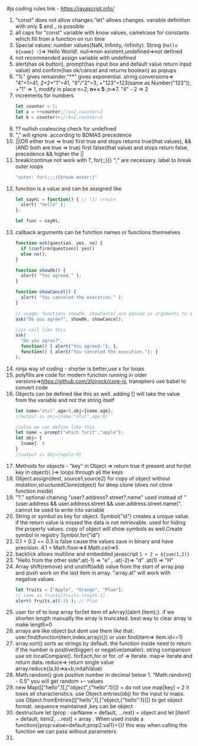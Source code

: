 #js coding rules
link - https://javascript.info/
1. "const" does not allow changes."let" allows changes. variable definition with only $ and _ is possible
2. all caps for "const" variable with know values, camelcase for constants which fill from a function on run time
3. Special values:  number values(NaN, Infinity,-Infinity). String (`hello ${name} !`)=> Hello World!. null=>non existent,undefined=>not defined
3. not recommended assign variable with undefined
4. alert(has ok button), prompt(has input box and default value return input value) and confirm(has ok/cancel and returns boolean) as popups
5. "%" gives remainder,"**" gives exponential. string conversions=> "4"+1=41, 2+2+"1"=41, "6"/"2"=3, +"123"=123(same as Number("123")), +"1" => 1, modify in place n=2; **n+= 5** ;n=>7.  "4" - 2 => 2
1. increments for numbers
      ```javascript
      let counter = 1;
      let a = ++counter;//a=2,counter=2
      let b = counter++;//b=2,counter=3
      ```
1. ?? nullish coalescing check for undefined
6. "," will ignore .according to BDMAS precedence
7. ||(OR either true => true) first true and stops returns true(that values), &&(AND both are true => true) first false(that value) and stops return false, precedence && higher the ||
8. break/continue not work with ?, for(;;){} ";" are necessary. label to break outer loops
    ```javascript
    "outer: for(;;;){break outer;}"
    ```
9. function is a value and can be assigned like
    ```javascript
    let sayHi = function() { // (1) create
      alert( "Hello" );
    };

    let func = sayHi;
    ```
10. callback arguments can be function names or functions themselves
    ```javascript
    function ask(question, yes, no) {
      if (confirm(question)) yes()
      else no();
    }

    function showOk() {
      alert( "You agreed." );
    }

    function showCancel() {
      alert( "You canceled the execution." );
    }

    // usage: functions showOk, showCancel are passed as arguments to ask
    ask("Do you agree?", showOk, showCancel);

    //or call like this
    ask(
      "Do you agree?",
      function() { alert("You agreed."); },
      function() { alert("You canceled the execution."); }
    );
    ```
11. ninja way of coding - shorter is better,use x for loops
12. polyfills are code for modern function running in older versions=>https://github.com/zloirock/core-js, transpliers use babel to convert code
13. Objects can be defined like this as well. adding [] will take the value from the variable and not the string itself
    ```javascript
    let name="atul",age=9,obj={name,age};
    //output is obj={name:"atul",age:9}

    //also we can define like this
    let name = prompt("which furit","apple");
    let obj= {
      [name]: 9
    }
    //output is obj={apple:9}
    ```
14. Methods for objects - "key" in Object => return true if present and for(let key in object){ }=> loops through all the keys
15. Object.assign(dest, source1,source2) for copy of object without mutation,structuredClone(object) for deep clone (does not clone function inside)
16. "?." optional chaining "user?.address?.street?.name" used instead of "(user.address && user.address.street && user.address.street.name)". cannot be used to write into variable
17. String or symbol as key for object. Symbol("id") creates a unique value. if the return value is missed the data is not retrievable. used for hiding the property values. copy of object will show symbols as well.Create symbol in registry Symbol.for("id")
18. 0.1 + 0.2 == 0.3 is false cause the values save in binary and have precision. 4.1 =  Math.floor=>4 Math.ceil=>5
19. backtick allows multiline and embedded javascript `1 + 2 = ${sum(1,2)}`
20. "Hello from the other side".at(-1) => "e" , .at(-2)=> "d"  .at(1) => "H"
21. Array shift(remove) and unshift(add) value from the start of array.pop and push work on the last item in array. "array.at" will work with negative values
    ```javascript
    let fruits = ["Apple", "Orange", "Plum"];
    // same as fruits[fruits.length-1]
    alert( fruits.at(-1) ); // Plum
    ```
22. user for of to loop array for(let item of aArray){alert (item);}. if we shorten length manually the array is truncated. best way to clear array is make length=0
23. arrays are like object but dont use them like that. user.find(function(item,index,array){}) or user.find(item=> item.id==1)
24. array.sort() sorts as strings by default. the function inside need to return if the number is positive(bigger) or negative(smaller). string comparison use str.localCompare(). forEach,for or for..of => iterate. map=> iterate and return data. reduce=> return single value array.reduce((a,b)=>a+b,initalValue)
25. Math.random() give positive number in decimal below 1. "Math.random() - 0.5" you will get random +- values
26. new Map([["hello",1],["object",{"hello":1}]]) = do not use map[key] = 2 it loses all characteristics. use Object.entries(obj) for the input to maps. use Object.fromEntries([["hello",1],["object,{"hello":1}]]) to get object format. sequence maintained ,key can be object
27. destructure let {prop : varName = default, ...rest} = object and let [item1 = default, item2, ...rest] = array . When used inside a function({prop:value=default,prop2:val1}={}) this way when calling the function we can pass without parameters
28. 

